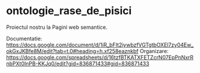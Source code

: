 # ontologie_rase_de_pisici
Proiectul nostru la Pagini web semantice.

Documentatie:
https://docs.google.com/document/d/1iR_bFIt2iywbzfVGTgtbOXEl7zy04Ew_okGxJKBfe8M/edit?tab=t.0#heading=h.xf258eaznkbf
Organizare:
https://docs.google.com/spreadsheets/d/16tzfBTKATXFETZcrN07EpPnNxrRnbPXt0InPB-KKJq0/edit?gid=836871433#gid=836871433
